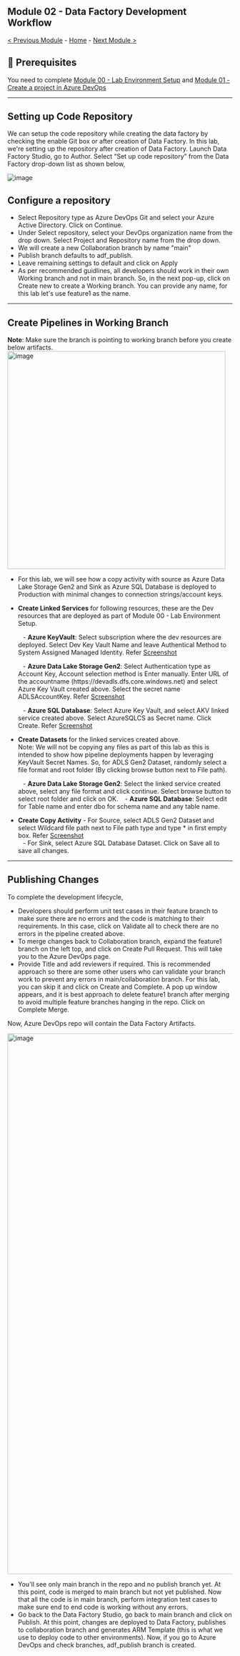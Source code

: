 **Module 02 - Data Factory Development Workflow**
---------------------------------------------------------------------------------------------------------------------------------------------------------

[< Previous Module](module01.md) - [Home](https://github.com/swmannepalli/Azure-Data-Factory-CI-CD) - [Next Module >](module03.md)

🤔 Prerequisites
---------------------------------------------------------------------------------------------------------------------------------------------------------

You need to complete [Module 00 - Lab Environment Setup](module00.md) and [Module 01 - Create a project in Azure DevOps](module01.md)

---------------------------------------------------------------------------------------------------------------------------------------------------------

**Setting up Code Repository**
---------------------------------------------------------------------------------------------------------------------------------------------------------

We can setup the code repository while creating the data factory by checking the enable Git box or after creation of Data Factory.
In this lab, we're setting up the repository after creation of Data Factory. Launch Data Factory Studio, go to Author. Select “Set up code repository” from the Data Factory drop-down list as shown below,

![image](https://user-images.githubusercontent.com/84516667/197676259-5c381c3d-fbe5-4040-ace2-d7fabb21dfa2.png)

**Configure a repository**
---------------------------------------------------------------------------------------------------------------------------------------------------------

+ Select Repository type as Azure DevOps Git and select your Azure Active Directory. Click on Continue.
+ Under Select repository, select your DevOps organization name from the drop down. Select Project and Repository name from the drop down.
+ We will create a new Collaboration branch by name "main"
+ Publish branch defaults to adf_publish.
+ Leave remaining settings to default and click on Apply
+ As per recommended guidlines, all developers should work in their own Working branch and not in main branch. So, in the next pop-up, click on Create new to create a Working branch. You can provide any name, for this lab let's use feature1 as the name.
---------------------------------------------------------------------------------------------------------------------------------------------------------

**Create Pipelines in Working Branch**
---------------------------------------------------------------------------------------------------------------------------------------------------------
**Note**: Make sure the branch is pointing to working branch before you create below artifacts.
<img width="488" alt="image" src="https://user-images.githubusercontent.com/84516667/197802694-9bc0d1b1-3c54-4207-a0dd-44624f1cf31e.png">

+ For this lab, we will see how a copy activity with source as Azure Data Lake Storage Gen2 and Sink as Azure SQL Database is deployed to Production with minimal changes to connection strings/account keys. 
+ **Create Linked Services** for following resources, these are the Dev resources that are deployed as part of Module 00 - Lab Environment Setup. <br />

	&ensp; - **Azure KeyVault**: Select subscription where the dev resources are deployed. Select Dev Key Vault Name and leave Authentical Method to System Assigned Managed Identity. Refer [Screenshot](https://github.com/swmannepalli/Azure-Data-Factory-CI-CD/blob/ce89dfd5e47197410d78d4ab2d1380b42781e857/Files/Screenshots/AzureKeyVault_LinkedService_Properties.jpg) 

	&ensp; - **Azure Data Lake Storage Gen2**: Select Authentication type as Account Key, Account selection method is Enter manually. Enter URL of the accountname (https://<youralias>devadls.dfs.core.windows.net) and select Azure Key Vault created above. Select the secret name ADLSAccountKey. Refer [Screenshot](https://github.com/swmannepalli/Azure-Data-Factory-CI-CD/blob/ce89dfd5e47197410d78d4ab2d1380b42781e857/Files/Screenshots/ADLS_LinkedService_Properties.jpg)

	&ensp; - **Azure SQL Database**: Select Azure Key Vault, and select AKV linked service created above. Select AzureSQLCS as Secret name. Click Create. Refer [Screenshot](https://github.com/swmannepalli/Azure-Data-Factory-CI-CD/blob/ce89dfd5e47197410d78d4ab2d1380b42781e857/Files/Screenshots/AzureSQL_LinkedService_Properties.jpg)
	
	
+ **Create Datasets** for the linked services created above. <br /> Note: We will not be copying any files as part of this lab as this is intended to show how pipeline deployments happen by leveraging KeyVault Secret Names. So, for ADLS Gen2 Dataset, randomly select a file format and root folder (By clicking browse button next to File path).
	
	&ensp; - **Azure Data Lake Storage Gen2**: Select the linked service created above, select any file format and click continue. Select browse button to select root folder and click on OK. 
	&ensp; - **Azure SQL Database**: Select edit for Table name and enter dbo for schema name and any table name.
	
+ **Create Copy Activity** - For Source, select ADLS Gen2 Dataset and select Wildcard file path next to File path type and type * in first empty box. Refer [Screenshot](https://github.com/swmannepalli/Azure-Data-Factory-CI-CD/blob/ce89dfd5e47197410d78d4ab2d1380b42781e857/Files/Screenshots/CopyActivity_Source_Properties.jpg) <br /> &ensp; - For Sink, select Azure SQL Database Dataset. Click on Save all to save all changes.
---------------------------------------------------------------------------------------------------------------------------------------------------------
**Publishing Changes**
---------------------------------------------------------------------------------------------------------------------------------------------------------	
To complete the development lifecycle, <br />

+ Developers should perform unit test cases in their feature branch to make sure there are no errors and the code is matching to their requirements. In this case, click on Validate all to check there are no errors in the pipeline created above.  <br />
+ To merge changes back to Collaboration branch, expand the feature1 branch on the left top, and click on Create Pull Request. This will take you to the Azure DevOps page.  <br />
+ Provide Title and add reviewers if required. This is recommended approach so there are some other users who can validate your branch work to prevent any errors in main/collaboration branch. For this lab, you can skip it and click on Create and Complete. A pop up window appears, and it is best approach to delete feature1 branch after merging to avoid multiple feature branches hanging in the repo. Click on Complete Merge.  <br />
	
Now, Azure DevOps repo will contain the Data Factory Artifacts. <br /> 
	
<img width="1211" alt="image" src="https://user-images.githubusercontent.com/84516667/197806842-9274947a-fe6d-402c-bad1-e5d1b94528b1.png">

+ You'll see only main branch in the repo and no publish branch yet. At this point, code is merged to main branch but not yet published. Now that all the code is in main branch, perform integration test cases to make sure end to end code is working without any errors. 
+ Go back to the Data Factory Studio, go back to main branch and click on Publish. At this point, changes are deployed to Data Factory, publishes to collaboration branch and generates ARM Template (this is what we use to deploy code to other environments). Now, if you go to Azure DevOps and check branches, adf_publish branch is created.
